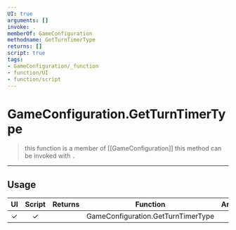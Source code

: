 ```yaml
---
UI: true
arguments: []
invoke: .
memberOf: GameConfiguration
methodname: GetTurnTimerType
returns: []
script: true
tags:
- GameConfiguration/_function
- function/UI
- function/script
---
```

# GameConfiguration.GetTurnTimerType
> this function is a member of [[GameConfiguration]]
> this method can be invoked with `.`
-----
## Usage
|  UI | Script | Returns | Function | Arguments |
|:---:|:------:|-------:|:--------:|:---------|
|✓|✓||GameConfiguration.GetTurnTimerType||
